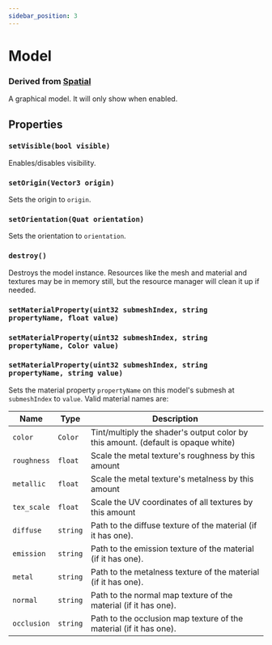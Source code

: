 ```yaml
---
sidebar_position: 3
---
```


# Model
### Derived from [Spatial](Spatial)
A graphical model. It will only show when enabled.

## Properties

### `setVisible(bool visible)`
Enables/disables visibility.

### `setOrigin(Vector3 origin)`
Sets the origin to `origin`. 

### `setOrientation(Quat orientation)`
Sets the orientation to `orientation`. 
<!--  -->
<!-- ### `setPose(Vector3 origin, Quat orientation)` -->
<!-- Sets the pose using `origin` and `orientation` absolutely. -->

### `destroy()`
Destroys the model instance. Resources like the mesh and material and textures may be in memory still, but the resource manager will clean it up if needed.

### `setMaterialProperty(uint32 submeshIndex, string propertyName, float value)`
### `setMaterialProperty(uint32 submeshIndex, string propertyName, Color value)`
### `setMaterialProperty(uint32 submeshIndex, string propertyName, string value)`
Sets the material property `propertyName` on this model's submesh at `submeshIndex` to `value`. Valid material names are:

| Name         | Type         | Description                                                                                  |
|--------------|--------------|----------------------------------------------------------------------------------------------|
|`color`       | `Color`      | Tint/multiply the shader's output color by this amount. (default is opaque white)            |
|`roughness`   | `float`      | Scale the metal texture's roughness by this amount                                           |
|`metallic`    | `float`      | Scale the metal texture's metalness by this amount                                           |
|`tex_scale`   | `float`      | Scale the UV coordinates of all textures by this amount                                      |
|`diffuse`     | `string`     | Path to the diffuse texture of the material (if it has one).                                 |
|`emission`    | `string`     | Path to the emission texture of the material (if it has one).                                |
|`metal`       | `string`     | Path to the metalness texture of the material (if it has one).                               |
|`normal`      | `string`     | Path to the normal map texture of the material (if it has one).                              |
|`occlusion`   | `string`     | Path to the occlusion map texture of the material (if it has one).                           |
